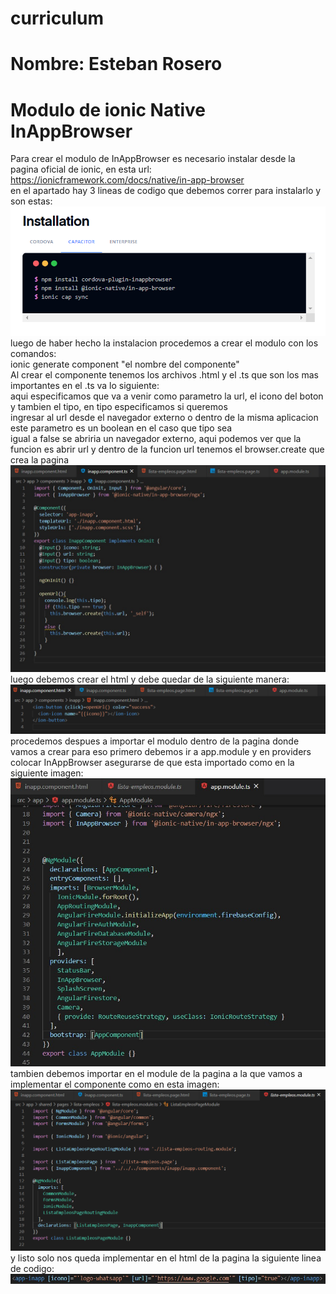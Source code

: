 # curriculum
# Nombre: Esteban Rosero
# Modulo de ionic Native InAppBrowser

Para crear el modulo de InAppBrowser es necesario instalar desde la pagina oficial de ionic, en esta url:
https://ionicframework.com/docs/native/in-app-browser <br>
en el apartado hay 3 lineas de codigo que debemos correr para instalarlo y son estas:<br>
![alt text](install.png)<br>
luego de haber hecho la instalacion procedemos a crear el modulo con los comandos:<br>
ionic generate component "el nombre del componente"<br>
Al crear el componente tenemos los archivos .html y el .ts que son los mas importantes en el .ts va lo siguiente:<br>
aqui especificamos que va a venir como parametro la url, el icono del boton y tambien el tipo, en tipo especificamos si queremos<br>
ingresar al url desde el navegador externo o dentro de la misma aplicacion este parametro es un boolean en el caso que tipo sea<br>
igual a false se abriria un navegador externo, aqui podemos ver que la funcion es abrir url y dentro de la funcion url tenemos el browser.create que crea la pagina
![alt text](inappcomponent.jpg)<br>
luego debemos crear el html y debe quedar de la siguiente manera:<br>
![alt text](inapphtml.png)<br>
procedemos despues a importar el modulo dentro de la pagina donde vamos a crear para eso primero debemos ir a app.module y en providers colocar InAppBrowser asegurarse de que esta importado como en la siguiente imagen:<br>
![alt text](appmodule.jpg)<br>
tambien debemos importar en el module de la pagina a la que vamos a implementar el componente como en esta imagen:<br>
![alt text](listaempleosmodule.png)<br>
y listo solo nos queda implementar en el html de la pagina la siguiente linea de codigo:<br>
![alt text](modulo.jpg)<br>
